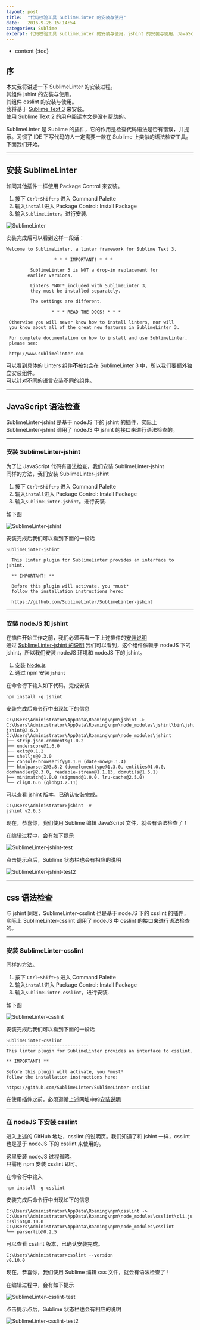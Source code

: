 ```yaml
---
layout: post
title:  "代码校验工具 SublimeLinter 的安装与使用"
date:   2016-9-26 15:14:54
categories: Sublime
excerpt: 代码校验工具 sublimeLinter 的安装与使用，jshint 的安装与使用，JavaScript 语法检查校验，JavaScript 语法提示
---
```


* content
{:toc}


## 序   

本文我将讲述一下 SublimeLinter 的安装过程。   
其组件 jshint 的安装与使用。   
其组件 csslint 的安装与使用。   
我将基于 [Sublime Text 3](http://sublimetext.com/3) 来安装。   
使用 Sublime Text 2 的用户阅读本文是没有帮助的。   

SublimeLinter 是 Sublime 的插件，它的作用是检查代码语法是否有错误，并提示。习惯了 IDE 下写代码的人一定需要一款在 Sublime 上类似的语法检查工具。下面我们开始。   

---

## 安装 SublimeLinter   

如同其他插件一样使用 Package Control 来安装。   

1. 按下 `Ctrl+Shift+p` 进入 Command Palette   
2. 输入`install`进入 Package Control: Install Package   
3. 输入`SublimeLinter`。进行安装.   

![SublimeLinter](http://7q5cdt.com1.z0.glb.clouddn.com/SublimeLinter-sublimeLinter.jpg)   

安装完成后可以看到这样一段话：   

<pre><code class="markdown">Welcome to SublimeLinter, a linter framework for Sublime Text 3.
 
                  * * * IMPORTANT! * * *

         SublimeLinter 3 is NOT a drop-in replacement for
        earlier versions.

         Linters *NOT* included with SublimeLinter 3, 
         they must be installed separately.
 
         The settings are different.
 
                 * * * READ THE DOCS! * * *
 
 Otherwise you will never know how to install linters, nor will
 you know about all of the great new features in SublimeLinter 3.
 
 For complete documentation on how to install and use SublimeLinter,
 please see:
 
 http://www.sublimelinter.com</code></pre>   

可以看到具体的 Linters 组件**不**被包含在 SublimeLinter 3 中，所以我们要额外独立安装组件。   
可以针对不同的语言安装不同的组件。   

---

## JavaScript 语法检查   

SublimeLinter-jshint 是基于 nodeJS 下的 jshint 的插件，实际上 SublimeLinter-jshint 调用了 nodeJS 中 jshint 的接口来进行语法检查的。   

---

### 安装 SublimeLinter-jshint

为了让 JavaScript 代码有语法检查，我们安装 SublimeLinter-jshint   
同样的方法，我们安装 SublimeLinter-jshint    

1. 按下 `Ctrl+Shift+p` 进入 Command Palette   
2. 输入`install`进入 Package Control: Install Package   
3. 输入`SublimeLinter-jshint`。进行安装.   

如下图   

![SublimeLinter-jshint](http://7q5cdt.com1.z0.glb.clouddn.com/SublimeLinter-jshint.jpg)   

安装完成后我们可以看到下面的一段话   

<pre><code class="markdown">SublimeLinter-jshint
  -------------------------------
  This linter plugin for SublimeLinter provides an interface to jshint.
  
  ** IMPORTANT! **
  
  Before this plugin will activate, you *must*
  follow the installation instructions here:
  
  https://github.com/SublimeLinter/SublimeLinter-jshint
</code></pre>

---

### 安装 nodeJS 和 jshint

在插件开始工作之前，我们必须再看一下上述插件的[安装说明](https://github.com/SublimeLinter/SublimeLinter-jshint)   
通过 [SublimeLinter-jshint 的说明](https://github.com/SublimeLinter/SublimeLinter-jshint) 我们可以看到，这个组件依赖于 nodeJS 下的 jshint，所以我们安装 nodeJS 环境和 nodeJS 下的 jshint。   

1. 安装 [Node.js](https://nodejs.org/)   
2. 通过 npm 安装`jshint`   

在命令行下输入如下代码，完成安装   

	npm install -g jshint

安装完成后命令行中出现如下的信息   

	C:\Users\Administrator\AppData\Roaming\npm\jshint -> C:\Users\Administrator\AppData\Roaming\npm\node_modules\jshint\bin\jshint
	jshint@2.6.3 C:\Users\Administrator\AppData\Roaming\npm\node_modules\jshint
	├── strip-json-comments@1.0.2
	├── underscore@1.6.0
	├── exit@0.1.2
	├── shelljs@0.3.0
	├── console-browserify@1.1.0 (date-now@0.1.4)
	├── htmlparser2@3.8.2 (domelementtype@1.3.0, entities@1.0.0, domhandler@2.3.0, readable-stream@1.1.13, domutils@1.5.1)
	├── minimatch@1.0.0 (sigmund@1.0.0, lru-cache@2.5.0)
	└── cli@0.6.6 (glob@3.2.11)

可以查看 jshint 版本，已确认安装完成。  

	C:\Users\Administrator>jshint -v
	jshint v2.6.3

现在，恭喜你，我们使用 Sublime 编辑 JavaScript 文件，就会有语法检查了！   

在编辑过程中，会有如下提示   

![SublimeLinter-jshint-test](http://7q5cdt.com1.z0.glb.clouddn.com/SublimeLinter-jshint-test.jpg)

点击提示点后，Sublime 状态栏也会有相应的说明   

![SublimeLinter-jshint-test2](http://7q5cdt.com1.z0.glb.clouddn.com/SublimeLinter-jshint-test2.jpg)

---

## css 语法检查 

与 jshint 同理，SublimeLinter-csslint 也是基于 nodeJS 下的 csslint 的插件，实际上 SublimeLinter-csslint 调用了 nodeJS 中 csslint 的接口来进行语法检查的。   

---

### 安装 SublimeLinter-csslint   

同样的方法。   

1. 按下 `Ctrl+Shift+p` 进入 Command Palette   
2. 输入`install`进入 Package Control: Install Package   
3. 输入`SublimeLinter-csslint`。进行安装.   

如下图   

![SublimeLinter-csslint](http://7q5cdt.com1.z0.glb.clouddn.com/SublimeLinter-csslint.jpg)   

安装完成后我们可以看到下面的一段话   

	SublimeLinter-csslint
	-------------------------------
	This linter plugin for SublimeLinter provides an interface to csslint.

	** IMPORTANT! **

	Before this plugin will activate, you *must*
	follow the installation instructions here:

	https://github.com/SublimeLinter/SublimeLinter-csslint

在使用插件之前，必须遵循上述网址中的[安装说明](https://github.com/SublimeLinter/SublimeLinter-csslint)   

---

### 在 nodeJS 下安装 csslint   

进入上述的 GitHub 地址，csslint 的说明页。我们知道了和 jshint 一样，csslint 也是基于 nodeJS 下的 csslint 来使用的。   

这里安装 nodeJS 过程省略。   
只需用 npm 安装 csslint 即可。   

在命令行中输入     

	npm install -g csslint   

安装完成后命令行中出现如下的信息     

	C:\Users\Administrator\AppData\Roaming\npm\csslint -> C:\Users\Administrator\AppData\Roaming\npm\node_modules\csslint\cli.js
	csslint@0.10.0 C:\Users\Administrator\AppData\Roaming\npm\node_modules\csslint
	└── parserlib@0.2.5

可以查看 csslint 版本，已确认安装完成。   

	C:\Users\Administrator>csslint --version
	v0.10.0

现在，恭喜你，我们使用 Sublime 编辑 css 文件，就会有语法检查了！     

在编辑过程中，会有如下提示   

![SublimeLinter-csslint-test](http://7q5cdt.com1.z0.glb.clouddn.com/SublimeLinter-csslint-test.jpg)

点击提示点后，Sublime 状态栏也会有相应的说明   

![SublimeLinter-csslint-test2](http://7q5cdt.com1.z0.glb.clouddn.com/SublimeLinter-csslint-test2.jpg)

